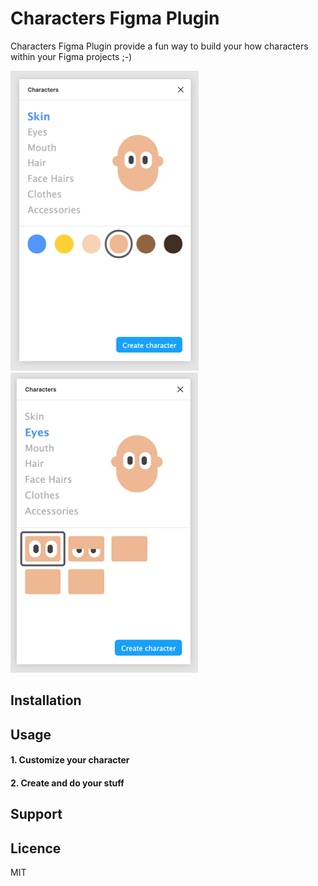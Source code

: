 # Characters Figma Plugin

Characters Figma Plugin provide a fun way to build your how characters within your Figma projects ;-)

![preview](screenshots/Capture_1_w480.png)
![preview](screenshots/Capture_2_w480.png)

## Installation

## Usage

#### 1. Customize your character

#### 2. Create and do your stuff

## Support

## Licence
MIT

